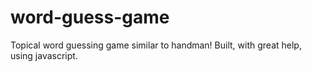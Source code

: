 # word-guess-game

Topical word guessing game similar to handman! Built, with great help, using javascript.
